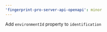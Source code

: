 ```yaml
---
'fingerprint-pro-server-api-openapi': minor
---
```


Add `environmentId` property to `identification`